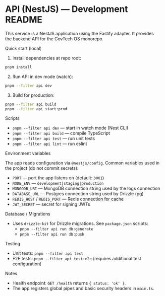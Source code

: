 # API (NestJS) — Development README

This service is a NestJS application using the Fastify adapter. It provides the backend API for the GovTech OS monorepo.

Quick start (local)

1. Install dependencies at repo root:

```bash
pnpm install
```

2. Run API in dev mode (watch):

```bash
pnpm --filter api dev
```

3. Build for production:

```bash
pnpm --filter api build
pnpm --filter api start:prod
```

Scripts

- `pnpm --filter api dev` — start in watch mode (Nest CLI)
- `pnpm --filter api build` — compile TypeScript
- `pnpm --filter api test` — run unit tests
- `pnpm --filter api lint` — run eslint

Environment variables

The app reads configuration via `@nestjs/config`. Common variables used in the project (do not commit secrets):

- `PORT` — port the app listens on (default: `3001`)
- `NODE_ENV` — `development|staging|production`
- `MONGODB_URI` — MongoDB connection string used by the logs connection
- `DATABASE_URL` — Postgres connection string used by Drizzle (pg)
- `REDIS_HOST` / `REDIS_PORT` — Redis connection for cache
- `JWT_SECRET` — secret for signing JWTs

Database / Migrations

- Uses `drizzle-kit` for Drizzle migrations. See `package.json` scripts:
  - `pnpm --filter api run db:generate`
  - `pnpm --filter api run db:push`

Testing

- Unit tests: `pnpm --filter api test`
- E2E tests: `pnpm --filter api test:e2e` (requires additional test configuration)

Notes

- Health endpoint: `GET /health` returns `{ status: 'ok' }`.
- The app registers global pipes and basic security headers in `main.ts`.
